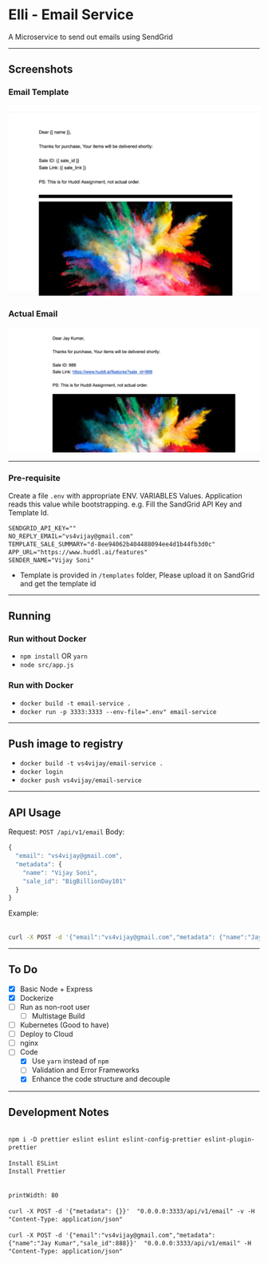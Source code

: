 # Elli - Email Service

A Microservice to send out emails using SendGrid 

---

## Screenshots

### Email Template
![](./screenshorts/EmailTemplate.png)

### Actual Email 
![](./screenshorts/Email1.png)

---

### Pre-requisite

Create a file `.env` with appropriate ENV. VARIABLES Values. Application reads this value while bootstrapping. e.g. Fill the SandGrid API Key and Template Id.

```
SENDGRID_API_KEY=""
NO_REPLY_EMAIL="vs4vijay@gmail.com"
TEMPLATE_SALE_SUMMARY="d-8ee94062b404488094ee4d1b44fb3d0c"
APP_URL="https://www.huddl.ai/features"
SENDER_NAME="Vijay Soni"
```

- Template is provided in `/templates` folder, Please upload it on SandGrid and get the template id

---

## Running

### Run without Docker

- `npm install` OR `yarn`
- `node src/app.js`

### Run with Docker

- `docker build -t email-service .`
- `docker run -p 3333:3333 --env-file=".env" email-service`

---

## Push image to registry

- `docker build -t vs4vijay/email-service .`
- `docker login`
- `docker push vs4vijay/email-service`

---

## API Usage

Request: `POST /api/v1/email`
Body:
```javascript
{
  "email": "vs4vijay@gmail.com",
  "metadata": { 
    "name": "Vijay Soni", 
    "sale_id": "BigBillionDay101"
  }
}
```

Example:
```bash

curl -X POST -d '{"email":"vs4vijay@gmail.com","metadata": {"name":"Jay Kumar","sale_id":123}}'  "http://0.0.0.0:3333/api/v1/email" -H "Content-Type: application/json"

```

---

## To Do

- [x] Basic Node + Express
- [x] Dockerize
- [ ] Run as non-root user
  - [ ] Multistage Build
- [ ] Kubernetes (Good to have)
- [ ] Deploy to Cloud
- [ ] nginx
- [ ] Code
  - [x] Use `yarn` instead of `npm`
  - [ ] Validation and Error Frameworks
  - [x] Enhance the code structure and decouple

---

## Development Notes

```

npm i -D prettier eslint eslint eslint-config-prettier eslint-plugin-prettier

Install ESLint
Install Prettier


printWidth: 80

curl -X POST -d '{"metadata": {}}'  "0.0.0.0:3333/api/v1/email" -v -H "Content-Type: application/json"

curl -X POST -d '{"email":"vs4vijay@gmail.com","metadata": {"name":"Jay Kumar","sale_id":888}}'  "0.0.0.0:3333/api/v1/email" -H "Content-Type: application/json"


```
